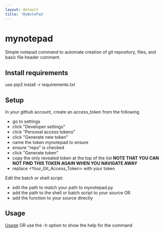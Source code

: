 ```yaml
---
layout: default
title: 'MyNotePad'
---
```

# mynotepad
Simple notepad command to automate creation of git repository, files, and basic file header comment.

Install requirements
-----------------------
use pip3 install -r requirements.txt

Setup
-----------------------
In your github account, create an access_token from the following
- go to settings
- click "Developer settings"
- click "Personal access tokens"
- click "Generate new token"
- name the token mynotepad to ensure
- ensure "repo" is checked
- click "Generate token"
- copy the only revealed token at the top of the list **NOTE THAT YOU CAN NOT FIND THIS TOKEN AGAIN WHEN YOU NAVIGATE AWAY**
- replace <Your_Git_Access_Token> with your token

Edit the batch or shell script:
- edit the path to match your path to mynotepad.py
- add the path to the shell or batch script to your source
OR
- add the function to your source directly

Usage
-----------------------
[Usage](https://www.hamlan.net/mynotepad/usage)
OR
use the -h option to show the help for the command
